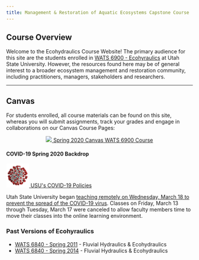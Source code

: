 ```yaml
---
title: Management & Restoration of Aquatic Ecosystems Capstone Course
---
```



## Course Overview

Welcome to the Ecohydraulics Course Website! The primary audience for this site are the students enrolled in [WATS 6900 - Ecohyraulics](https://usu.instructure.com/courses/580268) at Utah State University. However, the resources found here may be of general interest to a broader ecosystem management and restoration community, including practitioners, managers, stakeholders and researchers. 

------



## Canvas 

For students enrolled, all course materials can be found on this site, whereas you will submit assignments, track your grades and engage in collaborations on our Canvas Course Pages:

<div align="center">
	<a class="hollow button" href="https://usu.instructure.com/courses/580268"><img src="{{ site.baseurl }}/assets/images/canvas_logo.png">  Spring  2020 Canvas WATS 6900 Course</a>  
	
</div>

#### COVID-19 Spring 2020 Backdrop
<a class="hollow button" href="https://dps.usu.edu/emergency/COVID-19/"><img src="/assets/images/covid19-icon.png"> USU's COVID-19 Policies </a>

Utah State University began [teaching remotely on Wednesday, March 18 to prevent the spread of the COVID-19 virus](https://dps.usu.edu/emergency/COVID-19/). Classes on Friday, March 13 through Tuesday, March 17 were canceled to allow faculty members time to move their classes into the online learning environment. 

### Past Versions of Ecohyraulics
- [WATS 6840 - Spring  2011](http://fluvial.joewheaton.org/) - Fluvial Hydraulics & Ecohydraulics
- [WATS 6840 - Spring 2014](http://fluvial.joewheaton.org/lectures-handouts) - Fluvial Hydraulics & Ecohydraulics



